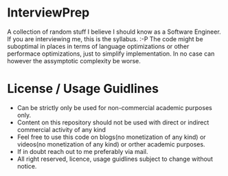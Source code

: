 # InterviewPrep
A collection of random stuff I believe I should know as a Software Engineer. If you are interviewing me, this is the syllabus. :-P
The code might be suboptimal in places in terms of language optimizations or other performace optimizations, just to simplify implementation. In no case can however the assymptotic complexity be worse.

# License / Usage Guidlines

- Can be strictly only be used for non-commercial academic purposes only. 
- Content on this repository should not be used with direct or indirect commercial activity of any kind
- Feel free to use this code on blogs(no monetization of any kind) or videos(no monetization of any kind) or orther academic purposes.
- If in doubt reach out to me preferably via mail.
- All right reserved, licence, usage guidlines subject to change without notice.
